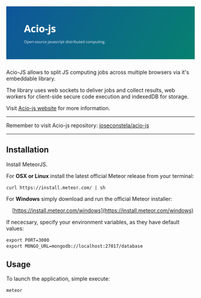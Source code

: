 # ![acio-js](public/header.jpg)

Acio-JS allows to split JS computing jobs across multiple browsers via it's embeddable library.

The library uses web sockets to deliver jobs and collect results, web workers for client-side secure code execution and indexedDB for storage.

Visit [Acio-js website](https://joseconstela.github.io/acio-js/) for more information.

<hr>

Remember to visit Acio-js repository: [joseconstela/acio-js](https://github.com/joseconstela/acio-js)

<hr>

## Installation
Install MeteorJS.

For __OSX or Linux__ install the latest official Meteor release from your terminal:

    curl https://install.meteor.com/ | sh

For __Windows__ simply download and run the official Meteor installer:

&nbsp;&nbsp;&nbsp;&nbsp;[https://install.meteor.com/windows](https://install.meteor.com/windows)

If nececsary, specify your environment variables, as they have default values:

    export PORT=3000
    export MONGO_URL=mongodb://localhost:27017/database

## Usage
To launch the application, simple execute:

    meteor
